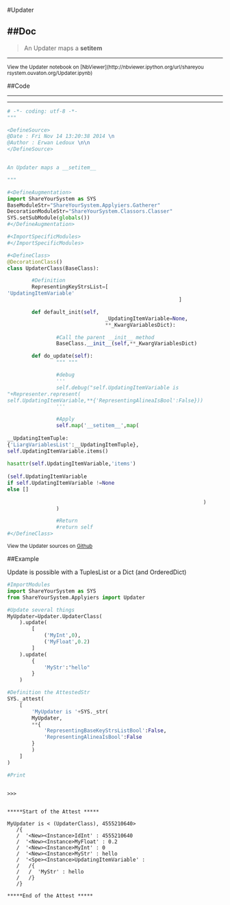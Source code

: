 

<!--
FrozenIsBool False
-->

#Updater

##Doc
----


>
> An Updater maps a __setitem__
>
>

----

<small>
View the Updater notebook on [NbViewer](http://nbviewer.ipython.org/url/shareyou
rsystem.ouvaton.org/Updater.ipynb)
</small>




<!--
FrozenIsBool False
-->

##Code

----

<ClassDocStr>

----

```python
# -*- coding: utf-8 -*-
"""

<DefineSource>
@Date : Fri Nov 14 13:20:38 2014 \n
@Author : Erwan Ledoux \n\n
</DefineSource>


An Updater maps a __setitem__

"""

#<DefineAugmentation>
import ShareYourSystem as SYS
BaseModuleStr="ShareYourSystem.Applyiers.Gatherer"
DecorationModuleStr="ShareYourSystem.Classors.Classer"
SYS.setSubModule(globals())
#</DefineAugmentation>

#<ImportSpecificModules>
#</ImportSpecificModules>

#<DefineClass>
@DecorationClass()
class UpdaterClass(BaseClass):

        #Definition
        RepresentingKeyStrsList=[
'UpdatingItemVariable'
                                                        ]

        def default_init(self,
                                _UpdatingItemVariable=None,
                                **_KwargVariablesDict):

                #Call the parent __init__ method
                BaseClass.__init__(self,**_KwargVariablesDict)

        def do_update(self):
                """ """

                #debug
                '''
                self.debug("self.UpdatingItemVariable is
"+Representer.represent(
self.UpdatingItemVariable,**{'RepresentingAlineaIsBool':False}))
                '''

                #Apply
                self.map('__setitem__',map(
                                                                        lambda
__UpdatingItemTuple:
{'LiargVariablesList':__UpdatingItemTuple},
self.UpdatingItemVariable.items()
                                                                        if
hasattr(self.UpdatingItemVariable,'items')
                                                                        else
(self.UpdatingItemVariable
if self.UpdatingItemVariable !=None
else []
                                                                        )
                                                                )
                )

                #Return
                #return self
#</DefineClass>

```

<small>
View the Updater sources on <a href="https://github.com/Ledoux/ShareYourSystem/t
ree/master/Pythonlogy/ShareYourSystem/Applyiers/Updater"
target="_blank">Github</a>
</small>




<!---
FrozenIsBool True
-->

##Example

Update is possible with a TuplesList or a Dict (and OrderedDict)

```python
#ImportModules
import ShareYourSystem as SYS
from ShareYourSystem.Applyiers import Updater

#Update several things
MyUpdater=Updater.UpdaterClass(
    ).update(
        [
            ('MyInt',0),
            ('MyFloat',0.2)
        ]
    ).update(
        {
            'MyStr':"hello"
        }
    )

#Definition the AttestedStr
SYS._attest(
    [
        'MyUpdater is '+SYS._str(
        MyUpdater,
        **{
            'RepresentingBaseKeyStrsListBool':False,
            'RepresentingAlineaIsBool':False
        }
        )
    ]
)

#Print



```


```console
>>>


*****Start of the Attest *****

MyUpdater is < (UpdaterClass), 4555210640>
   /{
   /  '<New><Instance>IdInt' : 4555210640
   /  '<New><Instance>MyFloat' : 0.2
   /  '<New><Instance>MyInt' : 0
   /  '<New><Instance>MyStr' : hello
   /  '<Spe><Instance>UpdatingItemVariable' :
   /   /{
   /   /  'MyStr' : hello
   /   /}
   /}

*****End of the Attest *****



```

